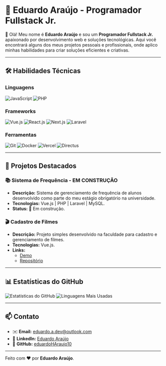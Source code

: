 # 🚀 Eduardo Araújo - Programador Fullstack Jr.

👋 Olá! Meu nome é **Eduardo Araújo** e sou um **Programador Fullstack Jr.** apaixonado por desenvolvimento web e soluções tecnológicas. Aqui você encontrará alguns dos meus projetos pessoais e profissionais, onde aplico minhas habilidades para criar soluções eficientes e criativas.

---

## 🛠️ Habilidades Técnicas

### Linguagens
![JavaScript](https://img.shields.io/badge/JavaScript-F7DF1E?style=for-the-badge&logo=javascript&logoColor=black)
![PHP](https://img.shields.io/badge/PHP-777BB4?style=for-the-badge&logo=php&logoColor=white)

### Frameworks
![Vue.js](https://img.shields.io/badge/Vue.js-4FC08D?style=for-the-badge&logo=vuedotjs&logoColor=white)
![React.js](https://img.shields.io/badge/React-20232A?style=for-the-badge&logo=react&logoColor=61DAFB)
![Next.js](https://img.shields.io/badge/Next.js-000000?style=for-the-badge&logo=nextdotjs&logoColor=white)
![Laravel](https://img.shields.io/badge/Laravel-FF2D20?style=for-the-badge&logo=laravel&logoColor=white)

### Ferramentas
![Git](https://img.shields.io/badge/Git-F05032?style=for-the-badge&logo=git&logoColor=white)
![Docker](https://img.shields.io/badge/Docker-2496ED?style=for-the-badge&logo=docker&logoColor=white)
![Vercel](https://img.shields.io/badge/Vercel-000000?style=for-the-badge&logo=vercel&logoColor=white)
![Directus](https://img.shields.io/badge/Directus-1F6CFF?style=for-the-badge&logo=directus&logoColor=white)

---

## 🚀 Projetos Destacados

### 📚 Sistema de Frequência - EM CONSTRUÇÃO
- **Descrição:** Sistema de gerenciamento de frequência de alunos desenvolvido como parte do meu estágio obrigatório na universidade.
- **Tecnologias:** Vue.js | PHP | Laravel | MySQL.
- **Status:** 🚧 Em construção.

### 🎬 Cadastro de Filmes
- **Descrição:** Projeto simples desenvolvido na faculdade para cadastro e gerenciamento de filmes.
- **Tecnologias:** Vue.js.
- **Links:** 
  - [Demo](https://projectweb-flame.vercel.app)
  - [Repositório](https://github.com/eduardoHAraujo10/devweb)

---

## 📊 Estatísticas do GitHub

![Estatísticas do GitHub](https://github-readme-stats.vercel.app/api?username=eduardoHAraujo10&show_icons=true&theme=radical)
![Linguagens Mais Usadas](https://github-readme-stats.vercel.app/api/top-langs/?username=eduardoHAraujo10&layout=compact&theme=radical)

---

## 📫 Contato

- ✉️ **Email:** [eduardo.a.dev@outlook.com](mailto:eduardo.a.dev@outlook.com)
- 💼 **LinkedIn:** [Eduardo Araújo](https://linkedin.com/in/eduardo-araújo-000427227)
- 🐙 **GitHub:** [eduardoHAraujo10](https://github.com/eduardoHAraujo10)

---

Feito com ❤️ por **Eduardo Araújo**.
